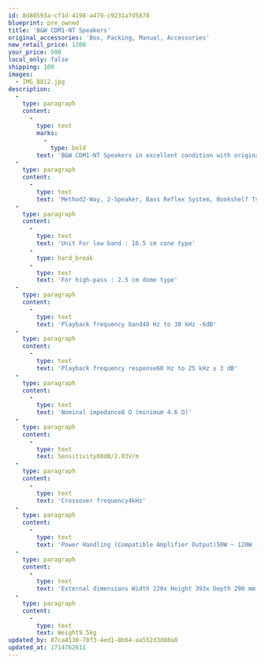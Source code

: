 ```yaml
---
id: 8d80593a-cf1d-4198-a479-c9231a7d5878
blueprint: pre_owned
title: 'B&W CDM1-NT Speakers'
original_accessories: 'Box, Packing, Manual, Accessories'
new_retail_price: 1200
your_price: 500
local_only: false
shipping: 100
images:
  - IMG_8812.jpg
description:
  -
    type: paragraph
    content:
      -
        type: text
        marks:
          -
            type: bold
        text: 'B&W CDM1-NT Speakers in excellent condition with original boxes and packing Speakers sold as new for $1,200.00'
  -
    type: paragraph
    content:
      -
        type: text
        text: 'Method2-Way, 2-Speaker, Bass Reflex System, Bookshelf Type'
  -
    type: paragraph
    content:
      -
        type: text
        text: 'Unit For low band : 16.5 cm cone type'
      -
        type: hard_break
      -
        type: text
        text: 'For high-pass : 2.5 cm dome type'
  -
    type: paragraph
    content:
      -
        type: text
        text: 'Playback frequency band48 Hz to 30 kHz -6dB'
  -
    type: paragraph
    content:
      -
        type: text
        text: 'Playback frequency response60 Hz to 25 kHz ± 3 dB'
  -
    type: paragraph
    content:
      -
        type: text
        text: 'Nominal impedance8 Ω (minimum 4.6 Ω)'
  -
    type: paragraph
    content:
      -
        type: text
        text: Sensitivity88dB/2.83V/m
  -
    type: paragraph
    content:
      -
        type: text
        text: 'Crossover frequency4kHz'
  -
    type: paragraph
    content:
      -
        type: text
        text: 'Power Handling (Compatible Amplifier Output)50W ~ 120W (at 8 Ω)'
  -
    type: paragraph
    content:
      -
        type: text
        text: 'External dimensions Width 220x Height 393x Depth 290 mm'
  -
    type: paragraph
    content:
      -
        type: text
        text: Weight9.5kg
updated_by: 87ca4130-78f3-4ed1-8b64-aa552d3d08a8
updated_at: 1714762611
---
```

